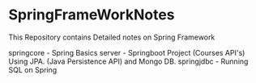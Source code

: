 # SpringFrameWorkNotes
This Repository contains Detailed notes on Spring Framework


springcore - Spring Basics
server - Springboot Project (Courses API's) Using JPA. (Java Persistence API) and Mongo DB.
springjdbc - Running SQL on Spring

